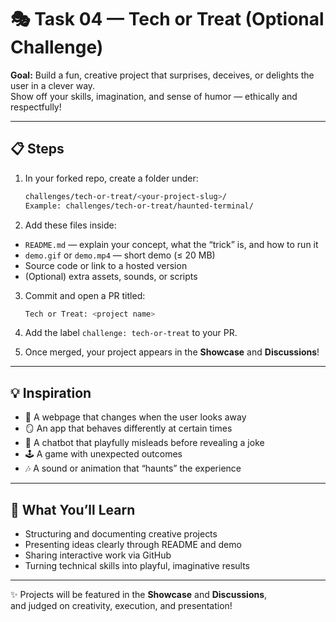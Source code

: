 # 🎭 Task 04 — Tech or Treat (Optional Challenge)

**Goal:** Build a fun, creative project that surprises, deceives, or delights the user in a clever way.  
Show off your skills, imagination, and sense of humor — ethically and respectfully!

---

## 📋 Steps

1) In your forked repo, create a folder under:
   ```bash
   challenges/tech-or-treat/<your-project-slug>/
   Example: challenges/tech-or-treat/haunted-terminal/

2) Add these files inside:
- `README.md` — explain your concept, what the “trick” is, and how to run it  
- `demo.gif` or `demo.mp4` — short demo (≤ 20 MB)  
- Source code or link to a hosted version  
- (Optional) extra assets, sounds, or scripts

3) Commit and open a PR titled:
   ```bash
   Tech or Treat: <project name>

4) Add the label `challenge: tech-or-treat` to your PR.
  
5)   Once merged, your project appears in the **Showcase** and **Discussions**!

---

## 💡 Inspiration
- 👻 A webpage that changes when the user looks away  
- 🪞 An app that behaves differently at certain times  
- 🤖 A chatbot that playfully misleads before revealing a joke  
- 🕹️ A game with unexpected outcomes  
- 🎶 A sound or animation that “haunts” the experience  

---

## 🎯 What You’ll Learn
- Structuring and documenting creative projects  
- Presenting ideas clearly through README and demo  
- Sharing interactive work via GitHub  
- Turning technical skills into playful, imaginative results  

---

✨ Projects will be featured in the **Showcase** and **Discussions**,  
and judged on creativity, execution, and presentation!
